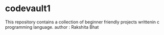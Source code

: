 # codevault1
This repository contains a collection of beginner friendly projects writtenin c  programming language.
author : Rakshita Bhat
